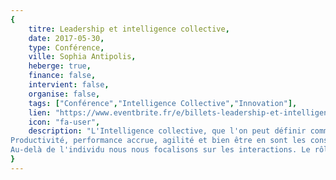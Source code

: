 ```yaml
---
{
	titre: Leadership et intelligence collective,
	date: 2017-05-30,
	type: Conférence,
	ville: Sophia Antipolis,
	heberge: true,
	finance: false,
	intervient: false,
	organise: false,
	tags: ["Conférence","Intelligence Collective","Innovation"],
	lien: "https://www.eventbrite.fr/e/billets-leadership-et-intelligence-collective-30806078811?aff=erelexpmlt",
	icon: "fa-user",
	description: "L'Intelligence collective, que l'on peut définir comme la capacité des équipes de haute performance à fonctionner de façon 'alignée', permet d'accéder à un potentiel de résolution de problèmes, de créativité et d'innovation, d'un niveau bien supérieur à celui qu'atteindrait le même groupe de collaborateurs fonctionnant simplement de façon collectée.
Productivité, performance accrue, agilité et bien être en sont les conséquences immédiates.
Au-delà de l'individu nous nous focalisons sur les interactions. Le rôle du facilitateur en Intelligence Collective est précisément d'y veiller afin d'utiliser l'ensemble des diversités. C'est cela que nous vous proposons de venir découvrir."
}
---
```

